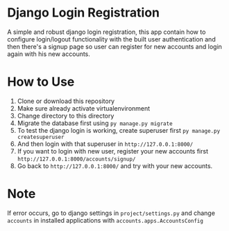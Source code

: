 # Django Login Registration
A simple and robust django login registration, this app contain how to configure login/logout functionality with the built user authentication and then there's a signup page so user can register for new accounts and login again with his new accounts.

# How to Use
1. Clone or download this repository
2. Make sure already activate virtualenvironment
3. Change directory to this directory
4. Migrate the database first using `py manage.py migrate`
5. To test the django login is working, create superuser first `py manage.py createsuperuser`
6. And then login with that superuser in `http://127.0.0.1:8000/`
7. If you want to login with new user, register your new accounts first `http://127.0.0.1:8000/accounts/signup/`
8. Go back to `http://127.0.0.1:8000/` and try with your new accounts.

# Note
If error occurs, go to django settings in `project/settings.py` and change `accounts` in installed applications with `accounts.apps.AccountsConfig`
